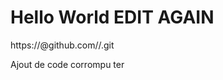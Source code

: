 # Hello World EDIT AGAIN

https://<token>@github.com/<username>/<repository>.git

Ajout de code corrompu ter